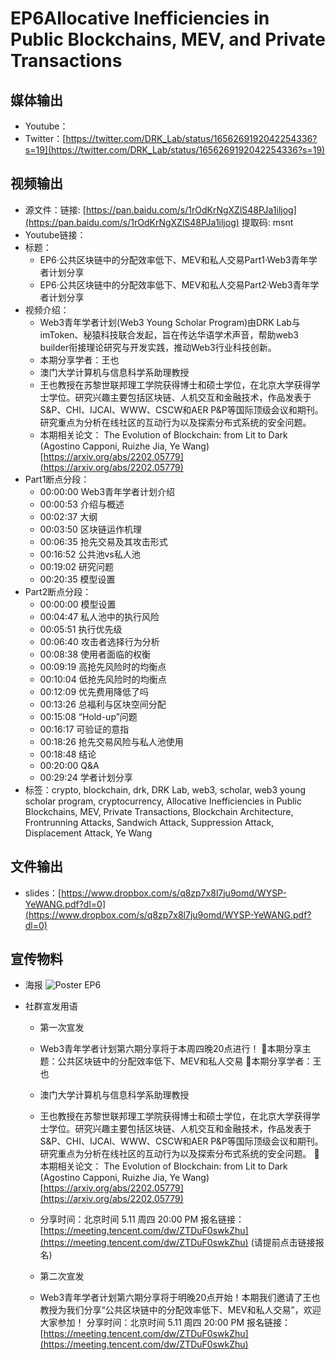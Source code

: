# EP6Allocative Inefficiencies in Public Blockchains, MEV, and Private Transactions

## 媒体输出

- Youtube：
- Twitter：[https://twitter.com/DRK_Lab/status/1656269192042254336?s=19](https://twitter.com/DRK_Lab/status/1656269192042254336?s=19)

## 视频输出

- 源文件：链接: [https://pan.baidu.com/s/1rOdKrNgXZlS48PJa1iljog](https://pan.baidu.com/s/1rOdKrNgXZlS48PJa1iljog) 提取码: msnt
- Youtube链接：
- 标题：
    - EP6·公共区块链中的分配效率低下、MEV和私人交易Part1·Web3青年学者计划分享
    - EP6·公共区块链中的分配效率低下、MEV和私人交易Part2·Web3青年学者计划分享
- 视频介绍：
    - Web3青年学者计划(Web3 Young Scholar Program)由DRK Lab与imToken、秘猿科技联合发起，旨在传达华语学术声音，帮助web3 builder衔接理论研究与开发实践，推动Web3行业科技创新。
    - 本期分享学者：王也
    - 澳门大学计算机与信息科学系助理教授
    - 王也教授在苏黎世联邦理工学院获得博士和硕士学位，在北京大学获得学士学位。研究兴趣主要包括区块链、人机交互和金融技术，作品发表于S&P、CHI、IJCAI、WWW、CSCW和AER P&P等国际顶级会议和期刊。研究重点为分析在线社区的互动行为以及探索分布式系统的安全问题。
    - 本期相关论文：
    The Evolution of Blockchain: from Lit to Dark (Agostino Capponi, Ruizhe Jia, Ye Wang) [https://arxiv.org/abs/2202.05779](https://arxiv.org/abs/2202.05779)
- Part1断点分段：
    - 00:00:00 Web3青年学者计划介绍
    - 00:00:53 介绍与概述
    - 00:02:37 大纲
    - 00:03:50 区块链运作机理
    - 00:06:35 抢先交易及其攻击形式
    - 00:16:52 公共池vs私人池
    - 00:19:02 研究问题
    - 00:20:35 模型设置
- Part2断点分段：
    - 00:00:00 模型设置
    - 00:04:47 私人池中的执行风险
    - 00:05:51 执行优先级
    - 00:06:40 攻击者选择行为分析
    - 00:08:38 使用者面临的权衡
    - 00:09:19 高抢先风险时的均衡点
    - 00:10:04 低抢先风险时的均衡点
    - 00:12:09 优先费用降低了吗
    - 00:13:26 总福利与区块空间分配
    - 00:15:08 “Hold-up”问题
    - 00:16:17 可验证的意指
    - 00:18:26 抢先交易风险与私人池使用
    - 00:18:48 结论
    - 00:20:00 Q&A
    - 00:29:24 学者计划分享
- 标签：crypto, blockchain, drk, DRK Lab, web3, scholar, web3 young scholar program, cryptocurrency, Allocative Inefficiencies in Public Blockchains, MEV, Private Transactions, Blockchain Architecture, Frontrunning Attacks, Sandwich Attack, Suppression Attack, Displacement Attack, Ye Wang

## 文件输出

- slides：[https://www.dropbox.com/s/q8zp7x8l7ju9omd/WYSP-YeWANG.pdf?dl=0](https://www.dropbox.com/s/q8zp7x8l7ju9omd/WYSP-YeWANG.pdf?dl=0)

## 宣传物料

- 海报
![Poster EP6](https://github.com/DRKLab/DRK-Learning/assets/129527326/2aad883d-116b-453b-b1ca-3705348fc62f)



- 社群宣发用语
    - 第一次宣发
    - Web3青年学者计划第六期分享将于本周四晚20点进行！
    🚀本期分享主题：公共区块链中的分配效率低下、MEV和私人交易
    💁本期分享学者：王也
    - 澳门大学计算机与信息科学系助理教授
    - 王也教授在苏黎世联邦理工学院获得博士和硕士学位，在北京大学获得学士学位。研究兴趣主要包括区块链、人机交互和金融技术，作品发表于S&P、CHI、IJCAI、WWW、CSCW和AER P&P等国际顶级会议和期刊。研究重点为分析在线社区的互动行为以及探索分布式系统的安全问题。
    💬本期相关论文：
    The Evolution of Blockchain: from Lit to Dark (Agostino Capponi, Ruizhe Jia, Ye Wang) [https://arxiv.org/abs/2202.05779](https://arxiv.org/abs/2202.05779)
    - 分享时间：北京时间 5.11 周四 20:00 PM
    报名链接：[https://meeting.tencent.com/dw/ZTDuF0swkZhu](https://meeting.tencent.com/dw/ZTDuF0swkZhu)
    (请提前点击链接报名)
    
    - 第二次宣发
    - Web3青年学者计划第六期分享将于明晚20点开始！本期我们邀请了王也教授为我们分享“公共区块链中的分配效率低下、MEV和私人交易”，欢迎大家参加！
    分享时间：北京时间 5.11 周四 20:00 PM
    报名链接：[https://meeting.tencent.com/dw/ZTDuF0swkZhu](https://meeting.tencent.com/dw/ZTDuF0swkZhu)
